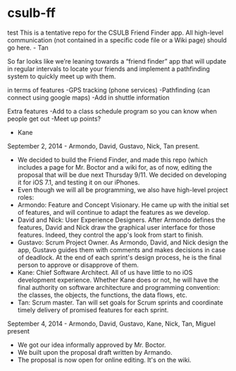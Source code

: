 csulb-ff
========
test
This is a tentative repo for the CSULB Friend Finder app. All high-level communication (not contained in a specific code file or a Wiki page) should go here. - Tan

So far looks like we’re leaning towards a “friend finder” app that will update in regular intervals to locate your friends and implement a pathfinding system to quickly meet up with them.

in terms of features
-GPS tracking (phone services)
-Pathfinding (can connect using google maps)
	-Add in shuttle information

Extra features
-Add to a class schedule program so you can know when people get out
-Meet up points?
- Kane

September 2, 2014 - Armondo, David, Gustavo, Nick, Tan present.
- We decided to build the Friend Finder, and made this repo (which includes a page for Mr. Boctor and a wiki for, as of now, editing the proposal that will be due next Thursday 9/11. We decided on developing it for iOS 7.1, and testing it on our iPhones.
- Even though we will all be programming, we also have high-level project roles:
- 	Armondo: Feature and Concept Visionary. He came up with the initial set of features, and will continue to adapt the features as we develop.
- 	David and Nick: User Experience Designers. After Armondo defines the features, David and Nick draw the graphical user interface for those features. Indeed, they control the app's look from start to finish.
- 	Gustavo: Scrum Project Owner. As Armondo, David, and Nick design the app, Gustavo guides them with comments and makes decisions in case of deadlock. At the end of each sprint's design process, he is the final person to approve or disapprove of them.
-	Kane: Chief Software Architect. All of us have little to no iOS development experience. Whether Kane does or not, he will have the final authority on software architecture and programming convention: the classes, the objects, the functions, the data flows, etc.
-	Tan: Scrum master. Tan will set goals for Scrum sprints and coordinate timely delivery of promised features for each sprint.

September 4, 2014 - Armondo, David, Gustavo, Kane, Nick, Tan, Miguel present
- We got our idea informally approved by Mr. Boctor.
- We built upon the proposal draft written by Armando.
- The proposal is now open for online editing. It's on the wiki.
